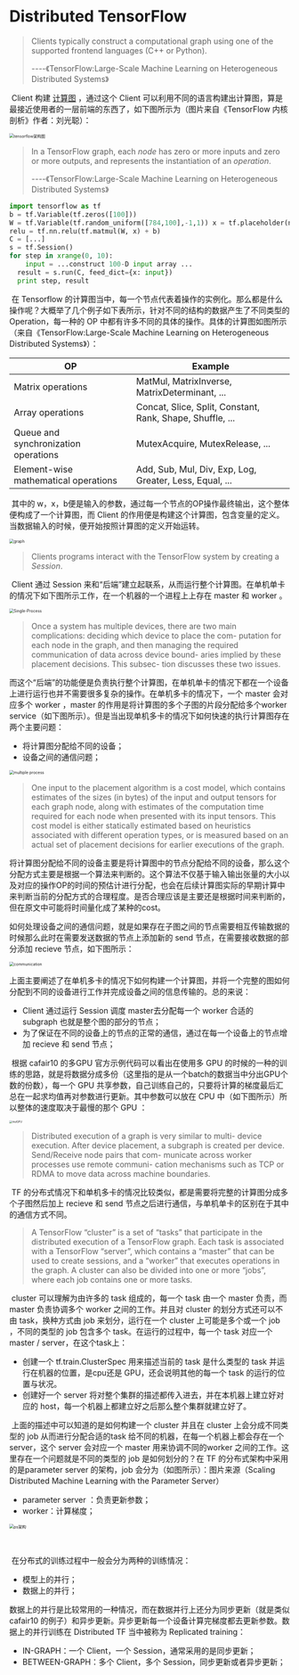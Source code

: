 # Distributed TensorFlow

> Clients typically construct a computational graph using one of the supported frontend languages (C++ or Python). 
>
> ----《TensorFlow:Large-Scale Machine Learning on Heterogeneous Distributed Systems》

​	Client 构建 <u>计算图</u> ，通过这个 Client 可以利用不同的语言构建出计算图，算是最接近使用者的一层前端的东西了，如下图所示为（图片来自《TensorFlow 内核剖析》作者：刘光聪）：

<img src="./tensorflow架构图.png" alt="tensorflow架构图" style="zoom:50%;" />

> In a TensorFlow graph, each *node* has zero or more inputs and zero or more outputs, and represents the instantiation of an *operation*.
>
> ----《TensorFlow:Large-Scale Machine Learning on Heterogeneous Distributed Systems》

```python
import tensorflow as tf
b = tf.Variable(tf.zeros([100]))
W = tf.Variable(tf.random_uniform([784,100],-1,1)) x = tf.placeholder(name="x")
relu = tf.nn.relu(tf.matmul(W, x) + b)
C = [...]
s = tf.Session()
for step in xrange(0, 10):
	input = ...construct 100-D input array ... 
  result = s.run(C, feed_dict={x: input}) 
  print step, result
```

​	在 Tensorflow 的计算图当中，每一个节点代表着操作的实例化。那么都是什么操作呢？大概举了几个例子如下表所示，针对不同的结构的数据产生了不同类型的 Operation，每一种的 OP 中都有许多不同的具体的操作。具体的计算图如图所示（来自《TensorFlow:Large-Scale Machine Learning on Heterogeneous Distributed Systems》）：

| OP                                   | Example                                                   |
| ------------------------------------ | --------------------------------------------------------- |
| Matrix operations                    | MatMul, MatrixInverse, MatrixDeterminant, ...             |
| Array operations                     | Concat, Slice, Split, Constant, Rank, Shape, Shuffle, ... |
| Queue and synchronization operations | MutexAcquire, MutexRelease, ...                           |
| Element-wise mathematical operations | Add, Sub, Mul, Div, Exp, Log, Greater, Less, Equal, ...   |

​	其中的 w，x，b便是输入的参数，通过每一个节点的OP操作最终输出，这个整体便构成了一个计算图，而 Client 的作用便是构建这个计算图，包含变量的定义。当数据输入的时候，便开始按照计算图的定义开始运转。

<img src="./graph.png" alt="graph" style="zoom:50%;" />

> Clients programs interact with the TensorFlow system by creating a *Session*.

​	Client 通过 Session 来和“后端”建立起联系，从而运行整个计算图。在单机单卡的情况下如下图所示工作，在一个机器的一个进程上上存在 master 和 worker 。

<img src="./Single-Process.png" alt="Single-Process" style="zoom:50%;" />

> Once a system has multiple devices, there are two main complications: deciding which device to place the com- putation for each node in the graph, and then managing the required communication of data across device bound- aries implied by these placement decisions. This subsec- tion discusses these two issues.

​	而这个“后端”的功能便是负责执行整个计算图，在单机单卡的情况下都在一个设备上进行运行也并不需要很多复杂的操作。在单机多卡的情况下，一个 master 会对应多个 worker ，master 的作用是将计算图的多个子图的片段分配给多个worker service（如下图所示）。但是当出现单机多卡的情况下如何快速的执行计算图存在两个主要问题：

- 将计算图分配给不同的设备；
- 设备之间的通信问题；

<img src="./multiple process.png" alt="multiple process" style="zoom:50%;" />



> One input to the placement algorithm is a cost model, which contains estimates of the sizes (in bytes) of the input and output tensors for each graph node, along with estimates of the computation time required for each node when presented with its input tensors. This cost model is either statically estimated based on heuristics associated with different operation types, or is measured based on an actual set of placement decisions for earlier executions of the graph.

​	将计算图分配给不同的设备主要是将计算图中的节点分配给不同的设备，那么这个分配方式主要是根据一个算法来判断的。这个算法不仅基于输入输出张量的大小以及对应的操作OP的时间的预估计进行分配，也会在后续计算图实际的早期计算中来判断当前的分配方式的合理程度。是否合理应该是主要还是根据时间来判断的，但在原文中可能将时间量化成了某种的cost。

​	如何处理设备之间的通信问题，就是如果存在子图之间的节点需要相互传输数据的时候那么此时在需要发送数据的节点上添加新的 send 节点，在需要接收数据的部分添加 recieve 节点，如下图所示：

<img src="./communication.png" alt="communication" style="zoom:50%;" />

​	上面主要阐述了在单机多卡的情况下如何构建一个计算图，并将一个完整的图如何分配到不同的设备进行工作并完成设备之间的信息传输的。总的来说：

- Client 通过运行 Session 调度 master去分配每一个 worker 合适的 subgraph 也就是整个图的部分的节点；
- 为了保证在不同的设备上的节点的正常的通信，通过在每一个设备上的节点增加 recieve 和 send 节点；



​	根据 cafair10 的多GPU 官方示例代码可以看出在使用多 GPU 的时候的一种的训练的思路，就是将数据分成多份（这里指的是从一个batch的数据当中分出GPU个数的份数），每一个 GPU 共享参数，自己训练自己的，只要将计算的梯度最后汇总在一起求均值再对参数进行更新。其中参数可以放在 CPU 中（如下图所示）所以整体的速度取决于最慢的那个 GPU ：



<img src="./mulGPU.png" alt="mulGPU" style="zoom: 33%;" />



> Distributed execution of a graph is very similar to multi- device execution. After device placement, a subgraph is created per device. Send/Receive node pairs that com- municate across worker processes use remote communi- cation mechanisms such as TCP or RDMA to move data across machine boundaries.

​	TF 的分布式情况下和单机多卡的情况比较类似，都是需要将完整的计算图分成多个子图然后加上 recieve 和 send 节点之后进行通信，与单机单卡的区别在于其中的通信方式不同。

> A TensorFlow “cluster” is a set of “tasks” that participate in the distributed execution of a TensorFlow graph. Each task is associated with a TensorFlow “server”, which contains a “master” that can be used to create sessions, and a “worker” that executes operations in the graph. A cluster can also be divided into one or more “jobs”, where each job contains one or more tasks.

​	cluster 可以理解为由许多的 task 组成的，每一个 task 由一个 master 负责，而 master 负责协调多个 worker 之间的工作。并且对 cluster 的划分方式还可以不由 task，换种方式由 job 来划分，运行在一个 cluster 上可能是多个或一个 job ，不同的类型的 job 包含多个 task。在运行的过程中，每一个 task 对应一个 master / server，在这个task上：

-  创建一个 tf.train.ClusterSpec 用来描述当前的 task 是什么类型的 task 并运行在机器的位置，是cpu还是 GPU，还会说明其他的每一个 task 的运行的位置与状况。
- 创建好一个 server 将对整个集群的描述都传入进去，并在本机器上建立好对应的 host，每一个机器上都建立好之后那么整个集群就建立好了。



​	上面的描述中可以知道的是如何构建一个 cluster 并且在 cluster 上会分成不同类型的 job 从而进行分配合适的task 给不同的机器，在每一个机器上都会存在一个 server，这个 server 会对应一个 master 用来协调不同的worker 之间的工作。这里存在一个问题就是不同的类型的 job 是如何划分的？在 TF 的分布式架构中采用的是parameter server 的架构，job 会分为（如图所示）：图片来源（Scaling Distributed Machine Learning with the Parameter Server）

- parameter server ：负责更新参数；
- worker：计算梯度；

<img src="./ps架构.png" alt="ps架构" style="zoom:50%;" />

​		

​	在分布式的训练过程中一般会分为两种的训练情况：

- 模型上的并行；
- 数据上的并行；

​	数据上的并行是比较常用的一种情况，而在数据并行上还分为同步更新（就是类似 cafair10 的例子）和异步更新。异步更新每一个设备计算完梯度都去更新参数。数据上的并行训练在 Distributed TF 当中被称为 Replicated training：

- IN-GRAPH：一个 Client，一个 Session，通常采用的是同步更新；
- BETWEEN-GRAPH：多个 Client，多个 Session，同步更新或者异步更新；